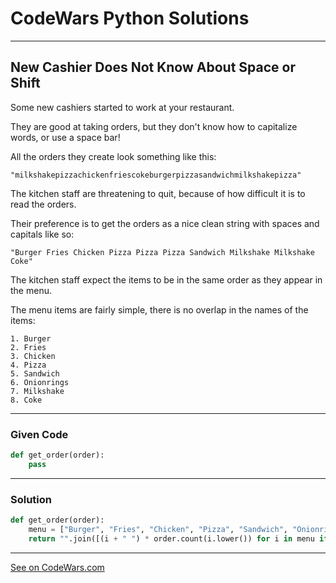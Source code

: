 # CodeWars Python Solutions

---

## New Cashier Does Not Know About Space or Shift

Some new cashiers started to work at your restaurant.

They are good at taking orders, but they don't know how to capitalize words, or use a space bar!

All the orders they create look something like this:

`"milkshakepizzachickenfriescokeburgerpizzasandwichmilkshakepizza"`

The kitchen staff are threatening to quit, because of how difficult it is to read the orders.

Their preference is to get the orders as a nice clean string with spaces and capitals like so:

`"Burger Fries Chicken Pizza Pizza Pizza Sandwich Milkshake Milkshake Coke"`

The kitchen staff expect the items to be in the same order as they appear in the menu.

The menu items are fairly simple, there is no overlap in the names of the items:


```
1. Burger
2. Fries
3. Chicken
4. Pizza
5. Sandwich
6. Onionrings
7. Milkshake
8. Coke
```

---

### Given Code


```python
def get_order(order):
    pass
```

---

### Solution


```python
def get_order(order):
    menu = ["Burger", "Fries", "Chicken", "Pizza", "Sandwich", "Onionrings", "Milkshake", "Coke"]
    return "".join([(i + " ") * order.count(i.lower()) for i in menu if i.lower() in order]).rstrip()
```


---


[See on CodeWars.com](https://www.codewars.com/kata/5d23d89906f92a00267bb83d/)
